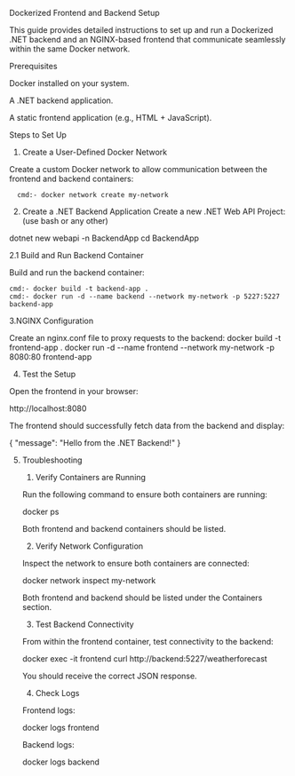 Dockerized Frontend and Backend Setup

This guide provides detailed instructions to set up and run a Dockerized .NET backend and an NGINX-based frontend that communicate seamlessly within the same Docker network.

Prerequisites

Docker installed on your system.

A .NET backend application.

A static frontend application (e.g., HTML + JavaScript).

Steps to Set Up

1. Create a User-Defined Docker Network

Create a custom Docker network to allow communication between the frontend and backend containers:

      cmd:- docker network create my-network


2. Create a .NET Backend Application
Create a new .NET Web API Project:(use bash or any other)

  dotnet new webapi -n BackendApp
  cd BackendApp

2.1 Build and Run Backend Container

Build and run the backend container:

    cmd:- docker build -t backend-app .
    cmd:- docker run -d --name backend --network my-network -p 5227:5227 backend-app


3.NGINX Configuration

Create an nginx.conf file to proxy requests to the backend:
    docker build -t frontend-app .
    docker run -d --name frontend --network my-network -p 8080:80 frontend-app

4. Test the Setup

  Open the frontend in your browser:

  http://localhost:8080

  The frontend should successfully fetch data from the backend and display:

  { "message": "Hello from the .NET Backend!" }

5. Troubleshooting

    1. Verify Containers are Running

    Run the following command to ensure both containers are running:

    docker ps

    Both frontend and backend containers should be listed.

    2. Verify Network Configuration

    Inspect the network to ensure both containers are connected:

    docker network inspect my-network

    Both frontend and backend should be listed under the Containers section.

    3. Test Backend Connectivity

    From within the frontend container, test connectivity to the backend:

    docker exec -it frontend curl http://backend:5227/weatherforecast

    You should receive the correct JSON response.

    4. Check Logs

    Frontend logs:

    docker logs frontend

    Backend logs:

    docker logs backend

